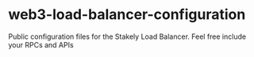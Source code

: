 # web3-load-balancer-configuration
Public configuration files for the Stakely Load Balancer. Feel free include your RPCs and APIs
